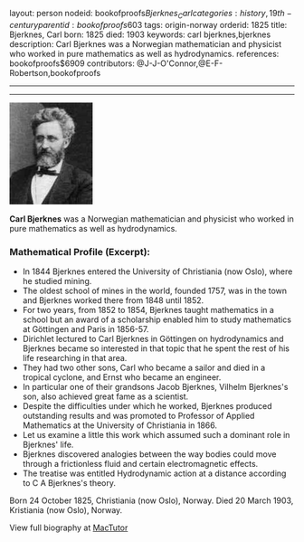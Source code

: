 layout: person
nodeid: bookofproofs$Bjerknes_Carl
categories: history,19th-century
parentid: bookofproofs$603
tags: origin-norway
orderid: 1825
title: Bjerknes, Carl
born: 1825
died: 1903
keywords: carl bjerknes,bjerknes
description: Carl Bjerknes was a Norwegian mathematician and physicist who worked in pure mathematics as well as hydrodynamics.
references: bookofproofs$6909
contributors: @J-J-O'Connor,@E-F-Robertson,bookofproofs

---



---

![Bjerknes_Carl.jpg](https://github.com/bookofproofs/bookofproofs.github.io/blob/main/_sources/_assets/images/portraits/Bjerknes_Carl.jpg?raw=true)

**Carl Bjerknes** was a Norwegian mathematician and physicist who worked in pure mathematics as well as hydrodynamics.

### Mathematical Profile (Excerpt):
* In 1844 Bjerknes entered the University of Christiania (now Oslo), where he studied mining.
* The oldest school of mines in the world, founded 1757, was in the town and Bjerknes worked there from 1848 until 1852.
* For two years, from 1852 to 1854, Bjerknes taught mathematics in a school but an award of a scholarship enabled him to study mathematics at Göttingen and Paris in 1856-57.
* Dirichlet lectured to Carl Bjerknes in Göttingen on hydrodynamics and Bjerknes became so interested in that topic that he spent the rest of his life researching in that area.
* They had two other sons, Carl who became a sailor and died in a tropical cyclone, and Ernst who became an engineer.
* In particular one of their grandsons Jacob Bjerknes, Vilhelm Bjerknes's son, also achieved great fame as a scientist.
* Despite the difficulties under which he worked, Bjerknes produced outstanding results and was promoted to Professor of Applied Mathematics at the University of Christiania in 1866.
* Let us examine a little this work which assumed such a dominant role in Bjerknes' life.
* Bjerknes discovered analogies between the way bodies could move through a frictionless fluid and certain electromagnetic effects.
* The treatise was entitled Hydrodynamic action at a distance according to C A Bjerknes's theory.

Born 24 October 1825, Christiania (now Oslo), Norway. Died 20 March 1903, Kristiania (now Oslo), Norway.

View full biography at [MacTutor](https://mathshistory.st-andrews.ac.uk/Biographies/Bjerknes_Carl/)

